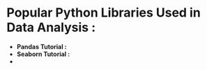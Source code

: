 # **Popular Python Libraries Used in Data Analysis :**

- **Pandas Tutorial :**
- **Seaborn Tutorial :**
- 
